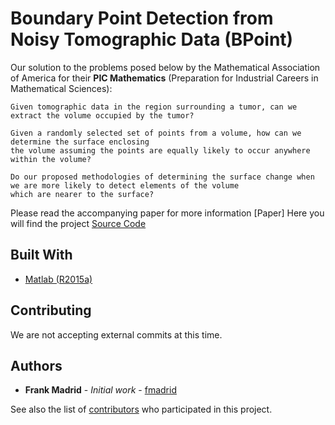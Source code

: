 # Boundary Point Detection from Noisy Tomographic Data (BPoint)

Our solution to the problems posed below by the Mathematical Association of America for their **PIC Mathematics** (Preparation
for Industrial Careers in Mathematical Sciences):

```
Given tomographic data in the region surrounding a tumor, can we extract the volume occupied by the tumor?
```

```
Given a randomly selected set of points from a volume, how can we determine the surface enclosing 
the volume assuming the points are equally likely to occur anywhere within the volume?
```

```
Do our proposed methodologies of determining the surface change when we are more likely to detect elements of the volume 
which are nearer to the surface?
```

Please read the accompanying paper for more information [Paper] 
Here you will find the project [Source Code](https://github.com/fmadrid/BoundaryPointDetection/blob/master/Documentation/BoundaryPoint.pdf)
## Built With

* [Matlab (R2015a)](https://www.mathworks.com/?s_tid=gn_logo)

## Contributing
We are not accepting external commits at this time.


## Authors

* **Frank Madrid** - *Initial work* - [fmadrid](https://github.com/fmadrid)

See also the list of [contributors](https://github.com/fmadrid/BoundaryPointDetection/contributors) who participated in 
this project.
